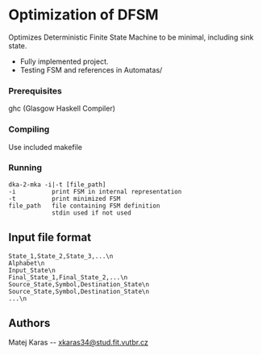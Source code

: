 # Optimization of DFSM

Optimizes Deterministic Finite State Machine to be minimal, including sink state.

- Fully implemented project.
- Testing FSM and references in Automatas/

### Prerequisites
ghc (Glasgow Haskell Compiler)

### Compiling
Use included makefile

### Running
    dka-2-mka -i|-t [file_path]
    -i          print FSM in internal representation
    -t          print minimized FSM
    file_path   file containing FSM definition
                stdin used if not used

## Input file format
    State_1,State_2,State_3,...\n
    Alphabet\n
    Input_State\n
    Final_State_1,Final_State_2,...\n
    Source_State,Symbol,Destination_State\n
    Source_State,Symbol,Destination_State\n
    ...\n

## Authors
Matej Karas   --   xkaras34@stud.fit.vutbr.cz
